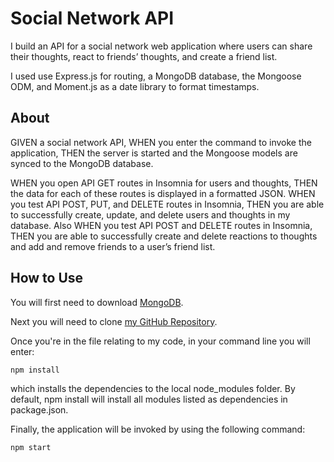 # Social Network API

I build an API for a social network web application where users can share their thoughts, react to friends’ thoughts, and create a friend list.

I used use Express.js for routing, a MongoDB database, the Mongoose ODM, and Moment.js as a date library to format timestamps.

## About

GIVEN a social network API, WHEN you enter the command to invoke the application, THEN the server is started and the Mongoose models are synced to the MongoDB database.

WHEN you open API GET routes in Insomnia for users and thoughts, THEN the data for each of these routes is displayed in a formatted JSON. WHEN you test API POST, PUT, and DELETE routes in Insomnia, THEN you are able to successfully create, update, and delete users and thoughts in my database. Also WHEN you test API POST and DELETE routes in Insomnia, THEN you are able to successfully create and delete reactions to thoughts and add and remove friends to a user’s friend list.

## How to Use

You will first need to download [MongoDB](https://coding-boot-camp.github.io/full-stack/mongodb/how-to-install-mongodb).

Next you will need to clone [my GitHub Repository](https://github.com/amymgardiner/Social-Network-API).

Once you're in the file relating to my code, in your command line you will enter:

`npm install`

which installs the dependencies to the local node_modules folder. By default, npm install will install all modules listed as dependencies in package.json.

Finally, the application will be invoked by using the following command:

`npm start`
